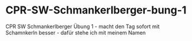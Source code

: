 # CPR-SW-Schmankerlberger-bung-1
CPR SW Schmankerlberger Übung 1 - macht den Tag sofort mit Schamnkerln besser - dafür stehe ich mit meinem Namen
